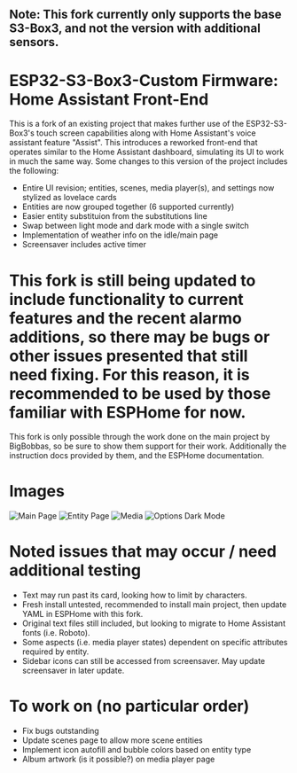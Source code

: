 ## Note: This fork currently only supports the base S3-Box3, and not the version with additional sensors.
# ESP32-S3-Box3-Custom Firmware: Home Assistant Front-End
This is a fork of an existing project that makes further use of the ESP32-S3-Box3's touch screen capabilities along with Home Assistant's voice assistant feature "Assist". This introduces a reworked front-end that operates similar to the Home Assistant dashboard, simulating its UI to work in much the same way. Some changes to this version of the project includes the following:
- Entire UI revision; entities, scenes, media player(s), and settings now stylized as lovelace cards
- Entities are now grouped together (6 supported currently)
- Easier entity substituion from the substitutions line
- Swap between light mode and dark mode with a single switch
- Implementation of weather info on the idle/main page
- Screensaver includes active timer

# This fork is still being updated to include functionality to current features and the recent alarmo additions, so there may be bugs or other issues presented that still need fixing. For this reason, it is recommended to be used by those familiar with ESPHome for now.
This fork is only possible through the work done on the main project by BigBobbas, so be sure to show them support for their work. Additionally the instruction docs provided by them, and the ESPHome documentation.

# Images
![Main Page](https://github.com/user-attachments/assets/45ae11e5-aad6-48d8-98ca-38a261c0577b)
![Entity Page](https://github.com/user-attachments/assets/0e3c7a94-2988-49ed-ab6b-b92dcf1a5c61)
![Media](https://github.com/user-attachments/assets/3360aac5-af1b-469c-98a9-337fed76da80)
![Options   Dark Mode](https://github.com/user-attachments/assets/64fda766-1668-4639-be36-81b0d2e2cfe0)

# Noted issues that may occur / need additional testing
- Text may run past its card, looking how to limit by characters.
- Fresh install untested, recommended to install main project, then update YAML in ESPHome with this fork.
- Original text files still included, but looking to migrate to Home Assistant fonts (i.e. Roboto).
- Some aspects (i.e. media player states) dependent on specific attributes required by entity.
- Sidebar icons can still be accessed from screensaver. May update screensaver in later update.

# To work on (no particular order)
- Fix bugs outstanding
- Update scenes page to allow more scene entities
- Implement icon autofill and bubble colors based on entity type
- Album artwork (is it possible?) on media player page
